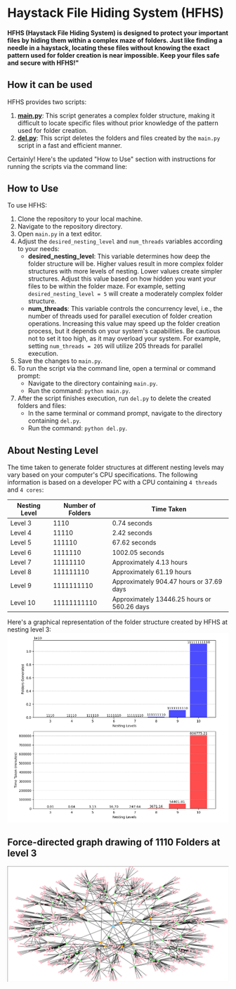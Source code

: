 # Haystack File Hiding System (HFHS)
####  HFHS (Haystack File Hiding System) is designed to protect your important files by hiding them within a complex maze of folders. Just like finding a needle in a haystack, locating these files without knowing the exact pattern used for folder creation is near impossible. Keep your files safe and secure with HFHS!"

## How it can be used

HFHS provides two scripts:
1.  [**main.py**](main.py): This script generates a complex folder structure, making it difficult to locate specific files without prior knowledge of the pattern used for folder creation.
2.  [**del.py**](del.py): This script deletes the folders and files created by the `main.py` script in a fast and efficient manner.


Certainly! Here's the updated "How to Use" section with instructions for running the scripts via the command line:

## How to Use

To use HFHS:

1. Clone the repository to your local machine.
2. Navigate to the repository directory.
3. Open `main.py` in a text editor.
4. Adjust the `desired_nesting_level` and `num_threads` variables according to your needs:
    - **desired_nesting_level**: This variable determines how deep the folder structure will be. Higher values result in more complex folder structures with more levels of nesting. Lower values create simpler structures. Adjust this value based on how hidden you want your files to be within the folder maze. For example, setting `desired_nesting_level = 5` will create a moderately complex folder structure.
    - **num_threads**: This variable controls the concurrency level, i.e., the number of threads used for parallel execution of folder creation operations. Increasing this value may speed up the folder creation process, but it depends on your system's capabilities. Be cautious not to set it too high, as it may overload your system. For example, setting `num_threads = 205` will utilize 205 threads for parallel execution.
5. Save the changes to `main.py`.
6. To run the script via the command line, open a terminal or command prompt:
    - Navigate to the directory containing `main.py`.
    - Run the command: `python main.py`.
7. After the script finishes execution, run `del.py` to delete the created folders and files:
    - In the same terminal or command prompt, navigate to the directory containing `del.py`.
    - Run the command: `python del.py`.

## About Nesting Level

The time taken to generate folder structures at different nesting levels may vary based on your computer's CPU specifications. The following information is based on a developer PC with a CPU containing `4 threads` and `4 cores`:

| Nesting Level | Number of Folders | Time Taken          |
|---------------|-------------------|---------------------|
| Level 3       | 1110              | 0.74 seconds        |
| Level 4       | 11110             | 2.42 seconds        |
| Level 5       | 111110            | 67.62 seconds       |
| Level 6       | 1111110           | 1002.05 seconds     |
| Level 7       | 11111110          | Approximately 4.13 hours |
| Level 8       | 111111110         | Approximately 61.19 hours |
| Level 9       | 1111111110        | Approximately 904.47 hours or 37.69 days |
| Level 10      | 11111111110       | Approximately 13446.25 hours or 560.26 days |

Here's a graphical representation of the folder structure created by HFHS at nesting level 3:
<img src="https://github.com/aadityabhoyar/Haystack-File-Hiding-System/blob/main/media/Figure_1.png">


## Force-directed graph drawing of 1110 Folders at level 3

<img src="https://github.com/aadityabhoyar/Haystack-File-Hiding-System/blob/main/media/Figure_2.png">

